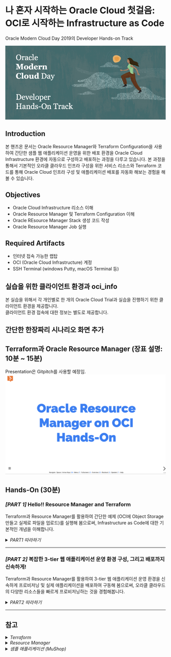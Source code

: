 # 나 혼자 시작하는 Oracle Cloud 첫걸음: OCI로 시작하는 Infrastructure as Code

Oracle Modern Cloud Day 2019의 Developer Hands-on Track

![](images/header_redwood_1.png)
 
## Introduction
본 핸즈온 문서는 Oracle Resource Manager와 Terraform Configuration을 사용하여 간단한 샘플 웹 애플리케이션 운영을 위한 배포 환경을 Oracle Cloud Infrastructure 환경에 자동으로 구성하고 배포하는 과정을 다루고 있습니다. 본 과정을 통해서 기본적인 오라클 클라우드 인프라 구성을 위한 서비스 리소스와 Terraform 코드를 통해 Oracle Cloud 인프라 구성 및 애플리케이션 배포를 자동화 해보는 경험을 해볼 수 있습니다.

## Objectives
* Oracle Cloud Infrastructure 리소스 이해
* Oracle Resource Manager 및 Terraform Configuration 이해
* Oracle REsource Manager Stack 생성 코드 작성
* Oracle Resource Manager Job 실행

## Required Artifacts
* 인터넷 접속 가능한 랩탑
* OCI (Oracle Cloud Infrastructure) 계정
* SSH Terminal (windows Putty, macOS Terminal 등)

## 실습을 위한 클라이언트 환경과 oci_info
본 실습을 위해서 각 개인별로 한 개의 Oracle Cloud Trial과 실습을 진행하기 위한 클라이언트 환경을 제공합니다.  
클라이언트 환경 접속에 대한 정보는 별도로 제공합니다.  

## 간단한 한장짜리 시나리오 화면 추가

## Terraform과 Oracle Resource Manager (장표 설명: 10분 ~ 15분)
Presentation은 Gitpitch를 사용할 예정임.
[![](images/gitpitch-orm-intro.png)](https://gitpitch.com/mangdan/oracle-resource-manager-handson#/)


## Hands-On (30분)
### ***[PART 1]*** Hello!! Resource Manager and Terraform
Terraform과 Resource Manager를 활용하여 간단한 예제 (OCI에 Object Storage 만들고 실제로 파일을 업로드)를 실행해 봄으로써, Infrastructure as Code에 대한 기본적인 개념을 이해합니다.

<details>
<summary>
<i>PART1 따라하기</i>
</summary>

총 7개의 단계로 구성됩니다.  
**STEP 1**: 샘플 Resource Manager Zip 패키지 다운로드  
**STEP 2**: Resource Manager Zip 패키지 이해  
**STEP 3**: OCI Console 로그인  
**STEP 4**: Resource Manager Stack 생성  
**STEP 5**: Resource Manager Plan Job 실행하여 실행 계획 확인  
**STEP 6**: Resource Manager Apply Job 실행하여 인프라에 반영  
**STEP 7**: Resource Manager Apply Destroy Job 실행하여 생성된 리소스 삭제 

***

### STEP 1: 샘플 Resource Manager Zip 패키지 다운로드 
Resource Manager에서 사용할 Terraform Configuration을 포함하는 Zip 패키지 파일 [oci-object-storage.zip](https://github.com/MangDan/oracle-resource-manager-handson/releases/download/1.0/oci-object-storage.zip)을 다운로드 받습니다.

### STEP 2: Resource Manager Zip 패키지 이해 
다운로드 받은 Zip 압축 파일을 압축 해제합니다. 구조는 다음과 같습니다. 
```
.
├── oci-object-storage.zip
│   ├── provider.tf
│   ├── main.tf
│   ├── outputs.tf
│   ├── variables.tf
│   ├── datasources.tf
│   ├── schema.yaml
│   └── application.tar.gz
└──
```

[참고1](https://docs.cloud.oracle.com/iaas/Content/API/SDKDocs/terraformconfig.htm)
[참고2](https://docs.cloud.oracle.com/iaas/Content/ResourceManager/Concepts/terraformconfigresourcemanager.htm#schemadoc)

**provider.tf**  
> 클라우드 제공 벤더를 기술합니다. Oracle Cloud는 provider명은 **"oci"** 입니다. Resource Manager를 사용하면 tenancy_ocid만 지정해주면 됩니다. (로컬에서 사용할 경우 나머지 항목 모두 설정)

**main.tf**  
> 가장 기본이 되면서 실행 가장 우선 실행됩니다. 생성하고자 하는 리소스들 중에서 가장 핵심이 되는 내용이 포함됩니다.

**outputs.tf**  
> 마찬가지로 기본 HCL 파일이며, 보통 Terraform Apply 완료 시 보여주고자 하는 메시지가 포함됩니다.

**variables.tf**  
> 다른 HCL 파일에서 참조할 변수 값을 가지고 있습니다. Oracle Resource Manager를 사용하면, 파일내에 지정한 변수를 UI에서 재지정할 수 있으며, 일부 OCI에 특화된 변수의 경우 값을 지정하지 않더라도, OCI 환경에 맞게 자동으로 할당됩니다.

**datasources.tf**  
> variable이 미리 정의해서 사용하는 값을 담고 있다면, datasources는 인프라의 정보를 담고 있습니다. 예를 들면, Oracle Cloud내의 각 리소스에 대한 정보, Region, Tenancy, Compartment에 대한 정보등이 있습니다.

**schema.yaml**  
> Oracle Cloud의 Resource Manager를 통해 HCL 파일들을 Zip으로 압축한 파일을 Stack이라는 이름으로 생성해서 관리합니다. Stack을 생성할 때 변수를 지정할 수 있는데, 이 때 UI에서 간편하게 입력할 수 있도록 (예로 Select Box에서 AD 선택) 이 yaml 파일에 정의할 수 있습니다.

**application.tar.gz**  
> 본 실습에서는 Oracle Cloud에 Object Storage를 생성합니다. 생성된 Object Storage에 업로드할 실습용 샘플 파일입니다.

### **STEP 3**: OCI Console 로그인
> https://console.ap-seoul-1.oraclecloud.com 접속 > Tenant 입력 > **Continue** 클릭 > oracleidentitycloudservice 선택(Default) > **Continue** 클릭 > 사용자 이름(User Name)과 암호(Password) 입력 > **Sign In** 클릭

![](images/animated_gif/oci_console_login.gif)

### **STEP 4**: Resource Manager Stack 생성
Terraform Configuration과 웹 애플리케이션 소스를 포함하고 있는 Zip 파일을 OCI Resource Manager Stack으로 등록하는 과정입니다.
> Terraform HCL 파일의 묶음이라고 이해하면 됩니다. 이 Stack을 실행하는 과정은 Job이라는 용어를 사용합니다.

1. Resource Manager의 Stacks
    > 좌측 상단의 햄버거 메뉴 > Resource Manager > Stacks > MCD Compartment 선택

    <details>
    <summary>
    <i>참고) Compartment (구획)</i>
    </summary>

    <font color='red'>본 실습 세션에서는 미리 준비된 MCD Compartment를 사용합니다.</font>
    > ***Compartment***   
    > 모든 OCI 리소스는 특정 Compartment에 속하게 되며 Compartment 단위로 사용자들의 접근 정책을 관리할 수 있습니다. 처음에는 Root Compartment가 만들어지며, Root Compartment 하위에 추가 Compartment를 생성할 수 있습니다. OCI 클라우드 리소스를 쉽게 관리하기 위한 일종의 폴더 개념이라고 생각하면 됩니다. 부서나 프로젝트등을 고려해서 Compartment를 구성하여 해당 Compartment별로 세부적인 권한을 부여할 수 있습니다. Compartment 생성은 **메뉴 > Identity > Compartment > Create Compartment 클릭**하여 생성할 수 있습니다. 

    </details>

    ![](images/animated_gif/oci_menu_rm_stacks.gif)

2. Resource Manager Stack 생성 1
    > **Create Stack** 클릭 > 다운로드 받은 Zip 패키지 선택 > Compartment(MCD) 선택 > Terraform Version 선택 (본 실습에서는 0.11.x 버전으로 진행) > **Next** 클릭

    ![](images/animated_gif/oci_menu_create_os_stacks_1.gif)

3. Resource Manager Stack 생성 2
    > Terraform 변수 값 (Variables)을 다음과 같이 변경 
    > 
    > 생성된 Available Domain 선택 > **Next** 클릭 > Stack Review 에서 **Create** 버튼 클릭

    ![](images/animated_gif/oci_menu_create_os_stacks_2.gif)

### **STEP 5**: Resource Manager Plan Job 실행하여 실행 계획 확인
Terraform의 주요 Action에는 Plan, Apply, Destroy가 있습니다. 모든 액션은 Stack 단위로 이루어 집니다.

**Plan**  
> 실제 인프라에 Terraform HCL을 적용하는 것이 아니라, 실행하면 어떤 리소스가 생성되고, 수정되며, 사라지는지를 사전에 계획해보는 단계입니다. 작성한 HCL을 확인 없이 바로 인프라에 적용하는 것은 매우 위험한 일이기 때문에 적용전에 체크하는 단계로 이해하면 됩니다.

**Apply**  
> Plan에서 원하는 결과가 나왔다면, Apply를 통해 실제 인프라에 Terraform HCL을 적용합니다.

**Destroy**  
> Apply로 생성한 모든 리소스를 삭제합니다. 

먼저 Stack에서 Plan Action을 합니다.
1. Terraform Configuration Plan Action
    > Terraform Actions > Plan 선택

    ![](images/animated_gif/oci_rm_os_plan_job.gif)

2. Plan Job 실행 로그 확인

    ![](images/animated_gif/oci_rm_os_plan_logs.gif)

3. Plan Job 실행 결과 확인

    ![](images/oci_rm_plan_job_complete.png)

### **STEP 6**: Resource Manager Apply Job 실행하여 인프라에 반영
1. Terraform Configuration Apply Action
    > Terraform Actions > Apply 선택

    ![](images/animated_gif/oci_rm_os_apply_job.gif)

2. Terraform Configuration을 적용하는 Job 실행 로그 확인

    ![](images/animated_gif/oci_rm_os_apply_logs.gif)

3. Job 실행 완료, 하단에 output 정보 확인

    ![](images/oci_rm_os_apply_job_complete.png)

4. 생성된 리소스 확인 (Object Storage)
    > 좌측 상단의 햄버거 메뉴 > Object Storage

    ![](images/animated_gif/oci_rm_os_created.gif)


### **STEP 7**: Resource Manager Apply Destroy Job 실행하여 생성된 리소스 삭제
1. Resource Manager Stack에서 Destroy를 통해 Stack으로 생성된 모든 리소스 삭제를 위한 Destroy Action 수행
> Terraform Actions > Destroy

 ![](images/animated_gif/oci_rm_os_destroy.gif)

2. Destroy 완료

 ![](images/oci_rm_os_destroy_job_complete.png)

3. Destroy 확인

 ![](images/animated_gif/oci_rm_os_destroy_job_confirm.gif)

</details> 

***

### ***[PART 2]*** 복잡한 3-tier 웹 애플리케이션 운영 환경 구성, 그리고 배포까지 신속하게!
Terraform과 Resource Manager를 활용하여 3-tier 웹 애플리케이션 운영 환경을 신속하게 프로비저닝 및 실제 애플리케이션을 배포하여 구동해 봄으로써, 오라클 클라우드의 다양한 리소스들을 빠르게 프로비저닝하는 것을 경험해봅니다.

<details>
<summary>
<i>PART2 따라하기</i>
</summary>

총 7개의 단계로 구성됩니다.  
**STEP 1**: Oracle Resource Manager에서 사용할 Zip 패키지 다운로드  
**STEP 2**: OCI Console 로그인  
**STEP 3**: Resource Manager Stack 생성  
**STEP 4**: Resource Manager Plan Job 실행  
**STEP 4**: Resource Manager Apply Job 실행  
**STEP 5**: 생성된 OCI Resource와 웹 애프리케이션 배포 확인  
**STEP 6**: 생성된 모든 리소스 삭제  
**STEP 7**: 삭제 리소스 확인  

***

### STEP 1: Oracle Resource Manager에서 사용할 Zip 패키지 다운로드
Resource Manager에서 사용할 Terraform Configuration과 웹 애플리케이션 소스를 포함하는 Zip 패키지 파일 [mushop-basic-stack.zip](https://github.com/MangDan/oracle-resource-manager-handson/releases/download/1.0/mushop-basic-stack.zip)을 다운로드 받습니다.

<details>
<summary>
<i>참고) Resource Manager에서 사용할 Zip 패키지 파일 내용 보기</i>
</summary>

다운로드 받은 Zip파일 내용
> provider.tf : Cloud Provider 정의 (oci)  
> main.tf : Compute Instance Shape 생성  
> variables.tf : Terraform Configuration에서 사용할 변수 정의  
> datasources.tf : OCI에 생성된 리소스 일부를 데이터소스로 가져옴 (tenancy_ocid, object_namespace, database_wallet)  
> policy.tf : Object Storage 관리를 위한 Policy 생성  
> network.tf : VCN, Subnet, NAT, Internet Gateway, Service Gateway, Route Table 생성  
> loadbalancer.tf : Load Balancer 생성 및 Backend Set 구성   
> security-lists.tf : VCN에 Security List 적용 (Loadbalancer Subnet에 80포트 추가 등)  
> storage.tf : Object Storage Bucket 생성 및 애플리케이션 소스, 설정 파일등을 업로드  
> atp.tf : ATP Database 생성  
> outputs.tf : 최종 실행 결과 출력
> scripts : Object Storage에 있는 소스 및 설정, Wallet 파일 다운로드, JDBC 연결을 위한 Oracle Instantclient 설치, DB Table 및 Data 생성 스크립트 실행, 환경 변수 설정
> scripts/mushop-basic.tar.gz : nodejs application, frontend 소스 및 이미지

</details>

### **STEP 2**: OCI Console 로그인
> https://console.ap-seoul-1.oraclecloud.com 접속 > Tenant 입력 > **Continue** 클릭 > oracleidentitycloudservice 선택(Default) > **Continue** 클릭 > 사용자 이름(User Name)과 암호(Password) 입력 > **Sign In** 클릭

![](images/animated_gif/oci_console_login.gif)

### **STEP 3**: Resource Manager Stack 생성
Terraform Configuration과 웹 애플리케이션 소스를 포함하고 있는 Zip 파일을 OCI Resource Manager Stack으로 등록하는 과정입니다.

1. Resource Manager의 Stacks
    > 좌측 상단의 햄버거 메뉴 > Resource Manager > Stacks > MCD Compartment 선택

    ![](images/animated_gif/oci_menu_rm_stacks.gif)

2. Resource Manager Stack 생성 1
    > **Create Stack** 클릭 > 다운로드 받은 Zip 패키지 선택 > Compartment(MCD) 선택 > Terraform Version 선택 (본 실습에서는 0.11.x 버전으로 진행) > **Next** 클릭

    ![](images/animated_gif/oci_menu_create_stacks_1.gif)

3. Resource Manager Stack 생성 2
    > Terraform 변수 값 (Variables)을 다음과 같이 변경 
    > 
    > Database Name : mushop (기본값)  
    > NODE COUNT : 1 (기본값)  
    > 생성된 Available Domain 선택 > **Next** 클릭 > Stack Review 에서 **Create** 버튼 클릭

    ![](images/animated_gif/oci_menu_create_stacks_2.gif)

### **STEP 4**: Resource Manager Plan Job 실행
1. Terraform Configuration Plan Action
    > Terraform Actions > Plan 선택

    ![](images/animated_gif/oci_rm_plan_job.gif)

2. Plan Job 실행 로그 확인

    ![](images/animated_gif/oci_rm_plan_logs.gif)

3. Plan Job 실행 결과 확인

    ![](images/oci_rm_plan_job_complete.png)


### **STEP 5**: Resource Manager Apply Job 실행
1. Terraform Configuration Apply Action
    > Terraform Actions > Apply 선택

    ![](images/animated_gif/oci_rm_apply_job.gif)

2. Terraform Configuration을 적용하는 Job 실행 로그 확인

    ![](images/animated_gif/oci_rm_apply_logs.gif)

3. Job 실행 완료, 하단에 Load Balancer의 External IP를 확인

    ![](images/oci_rm_apply_job_complete.png)

### **STEP 5**: 생성된 OCI Resource와 웹 애프리케이션 배포 확인
1. Compute Instance 확인
    > 메뉴 > Compute > Instances

    ![](images/oci_rm_compute.png)

2. VCN 확인
    > 메뉴 > Networking > Virtual Cloud Networks

    ![](images/oci_rm_vcn.png)

3. Load Balancer 확인
    > 메뉴 > Networking > Load Balancers

    ![](images/oci_rm_load_balancer.png)


4. ATP 확인 
    > 메뉴 > Autonomous Transaction Processing

    ![](images/oci_rm_atp.png)


5. Object Storage 확인 
    > 메뉴 > Object Storage

    ![](images/oci_rm_object_storage.png)


6. Policy 확인 
    > 메뉴 > Identity > Policies, Compartment를 root로 선택

    ![](images/oci_rm_policy.png)


7. 접속 확인
    위 로그에서 확인된 Load Balancer IP를 통해 브라우저로 접속 (예시: http://129.213.211.152/)
    > 실제 배포된 애플리케이션 구성이 완료되기 까지 수 분의 시간이 소요됩니다.

    ![](images/animated_gif/oci_rm_mushop.gif)

### **STEP 6**: 생성된 모든 리소스 삭제
1. Resource Manager Stack에서 Destroy를 통해 Stack으로 생성된 모든 리소스 삭제를 위한 Destroy Action 수행
> Terraform Actions > Destroy

 ![](images/animated_gif/oci_rm_destroy.gif)

2. Destroy 진행중

 ![](images/animated_gif/oci_rm_destroy_job_ing.gif)

4. Destroy 완료

 ![](images/oci_rm_destroy_job_complete.png)

## **STEP 7**: 삭제 리소스 확인
STEP5에서와 동일하게 모든 OCI 리소스 확인


</details> 


***

## 참고
<details>
<summary>
<i>Terraform</i>
</summary>

Terraform은 Hashicorp에서 개발한 인프라스트럭처 관리를 위한 오픈소스 소프트웨어로, 인프라스트럭처를 코드로서 관리 및 프로비저닝하는 개념인 Ifrastructure as Code (IaC)를 지향하는 도구라고 볼 수 있습니다. Terraform에서는 HCL(Hachicorp Configuration Language)라는 설정 언어를 이용해서 인프라스트럭처를 정의합니다.

</details>

<details>
<summary>
<i>Resource Manager</i>
</summary>

Oracle Resource Manager는 Oracle Cloud Infrastructure(이하 OCI)의 리소스 프로비저닝을 자동화 하는 기능으로, Terraform Configuration 사용해서 실행하는 기능입니다. Resource Manager를 사용하면 별도 클라이언트 환경에 Terraform 설치나 환경 구성이 필요 없으며, OCI Console을 통해 Terraform Configuration을 관리, Apply, Plan, Destroy를 할 수 있습니다. 이외에도 Terraform Configuration 실행 로그 관리, IAM(Identity and Access Management)를 통한 사용자 통제, Terraform 변수 및 상태 (State: Terraform Configuration을 Apply할 때 Apply한 결과를 가지는 파일로 인프라 변경내용을 추적할 수 있음) 관리
등의 기능을 제공합니다.

Stack
스택은 Terraform Configuration 묶음을 등록하여 생성하는 Provisioning 단위입니다.

Job
Job은 스택으로 등록된 Terraform Configuration의 실행 작업이며, Terraform에서 경험한 것 처럼 Terraform Plan, Apply, Destroy이 실행되는 작업입니다.
</details>

<details>
<summary>
<i>샘플 애플리케이션 (MuShop)</i>
</summary>

샘플 애플리케이션은 MuShop 이라는 이름을 가진 이커머스 웹 사이트(고양이 관련 용품 판매)로 3-tier (Nodejs, Database:Oracle Autonomous Transaction Processing)로 구성된 웹 애플리케이션입니다.
해당 애플리케이션에는 애플리케이션 구동에 필요한 모든 리소스와 설정을 담고 있는 Terraform 코드를 포함하고 있습니다.

![](images/mushop_logo.png)

| ![home](./images/mushop.home.png) | ![browse](./images/mushop.browse.png) | ![cart](./images/mushop.cart.png) | ![about](./images/mushop.about.png) |
|---|---|---|---|

## Topology
![](images/00-Topology.png)

</details>